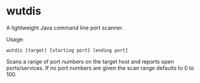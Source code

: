 # wutdis
A lightweight Java command line port scanner.

Usage:

	wutdis [target] [starting port] [ending port]

Scans a range of port numbers on the target host and reports open ports/services. If no port numbers are given the scan range defaults to 0 to 100.
